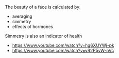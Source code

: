The beauty of a face is calculated by:
- averaging
- simmetry
- effects of hormones

Simmetry is also an indicator of health

- https://www.youtube.com/watch?v=hg6XUYWj-pk
- https://www.youtube.com/watch?v=vR2P5vW-nVc

